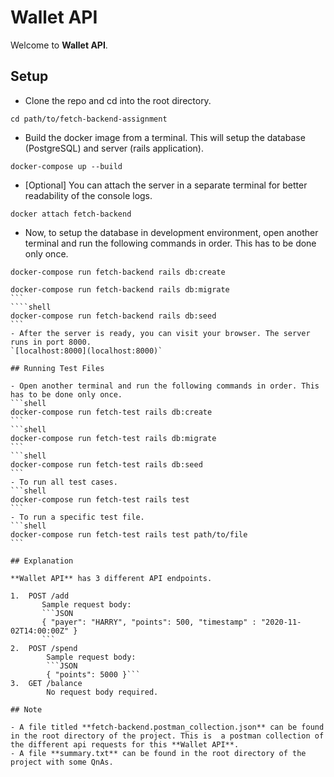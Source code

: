 # Wallet API
  
Welcome to **Wallet API**. 
  
## Setup
  
 - Clone the repo and cd into the root directory.  
 ```shell
 cd path/to/fetch-backend-assignment
 ```  
 - Build the docker image from a terminal. This will setup the database (PostgreSQL) and server (rails application).  
 ```shell
 docker-compose up --build
 ```  
 - [Optional] You can attach the server in a separate terminal for better readability of the console logs.  
 ```shell
 docker attach fetch-backend
 ```  
 - Now, to setup the database in development environment, open another terminal and run the following commands in order. This has to be done only once.  
 ```shell
 docker-compose run fetch-backend rails db:create
 ```  
 ````shell
 docker-compose run fetch-backend rails db:migrate
 ```  
 ````shell
 docker-compose run fetch-backend rails db:seed
 ```  
 - After the server is ready, you can visit your browser. The server runs in port 8000.  
 `[localhost:8000](localhost:8000)`  
  
## Running Test Files
  
- Open another terminal and run the following commands in order. This has to be done only once.  
 ```shell
 docker-compose run fetch-test rails db:create
 ```  
 ```shell
 docker-compose run fetch-test rails db:migrate
 ```  
 ```shell
 docker-compose run fetch-test rails db:seed
 ```  
- To run all test cases.  
 ```shell
 docker-compose run fetch-test rails test
 ```  
- To run a specific test file.  
 ```shell
 docker-compose run fetch-test rails test path/to/file
 ```  

## Explanation  
  
**Wallet API** has 3 different API endpoints.  

 1.  POST /add  
		Sample request body:   
		```JSON
		{ "payer": "HARRY", "points": 500, "timestamp" : "2020-11-02T14:00:00Z" }
		```  
 2.  POST /spend  
		 Sample request body:  
		 ```JSON
		 { "points": 5000 }```  
 3.  GET /balance  
		 No request body required.  

## Note
  
- A file titled **fetch-backend.postman_collection.json** can be found in the root directory of the project. This is  a postman collection of the different api requests for this **Wallet API**.  
- A file **summary.txt** can be found in the root directory of the project with some QnAs.  

